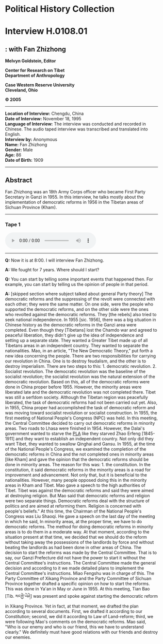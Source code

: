 # Political History Collection  
# Interview H.0108.01  
##  : with Fan Zhizhong  
  
**Melvyn Goldstein, Editor**  

**Center for Research on Tibet**  
**Department of Anthropology**  

**Case Western Reserve University**  
**Cleveland, Ohio**  

**© 2005**  

---  
**Location of Interview:** Chengdu, China   
**Date of Interview:** November 18, 1995  
**Language of Interview:** The interview was conducted and recorded in Chinese. The audio taped interview was transcribed and translated into English.  
**Interview by:** Anonymous  
**Name:** Fan Zhizhong  
**Gender:** Male  
**Age:** 86  
**Date of Birth:** 1909  
  
---  
## Abstract  

 Fan Zhizhong was an 18th Army Corps officer who became First Party Secretary in Ganzi in 1955. In this interview, he talks mostly about the implementation of democratic reforms in 1956 in the Tibetan areas of Sichuan Province (Kham).   

---  
### Tape 1  

<audio controls>
<source src="https://tile.loc.gov/storage-services/service/asian/asiantoha/H_0108_01/H_0108_01.mp3" type="audio/mp3">
Your browser does not support the audio element.
</audio>  

---

**Q:**  Now it is at 8:00. I will interview Fan Zhizhong.   

**A:**  We fought for 7 years. Where should I start?   

**Q:**  You can start by telling some important events that happened then. For example, you can start by telling us the opinion of people in that period.   

**A:**  [skipped section where subject talked about general Party theory] The democratic reforms and the suppressing of the revolt were connected with each other; they were the same matter. On one side, were the people who supported the democratic reforms, and on the other side were the ones who revolted against the democratic reforms. They [the rebels] also tried to seek national independence. In 1955 [sic. 1956], there was a big situation in Chinese history as the democratic reforms in the Ganzi area were completed. Even though they [Tibetans] lost the Chamdo war and agreed to peaceful liberation, they didn't give up the idea of independence and setting up a separate state. They wanted a Greater Tibet made up of all Tibetans areas in an independent country. They wanted to separate the nationalities. Mao, in an article, "The New Democratic Theory," put forth a new idea concerning the people. There are two responsibilities for carrying our revolution in China. One is to destroy feudalism, and the other is to destroy imperialism. There are two steps to this: 1. democratic revolution. 2. Socialist revolution. The democratic revolution was the baseline of the socialist revolution; the socialist revolution was the natural extension of the democratic revolution. Based on this, all of the democratic reforms were done in China proper before 1955. However, the minority areas were liberated late and the democratic revolution was not completed there. Tibet was still a serfdom society. Although the Tibetan region was peacefully liberated, the task of democratic reforms had not been carried out yet. Also, in 1955, China proper had accomplished the task of democratic reform and was moving toward socialist revolution or socialist construction. In 1955, the first meeting of National People's Congress (NPC) was held. In this meeting, the Central Committee decided to carry out democratic reforms in minority areas. Two roads to Lhasa were finished in 1954. However, the Dalai's government wanted to starve the <a href="#" data-tooltip="[tib. བཅིངས་འགྲོལ་དམག་མི]** People&#x27;s Liberation Army.">PLA</a> like they starved Zhao Erfeng [1845-1911] and they want to establish an independent country. Not only did they want Tibet, they wanted to swallow Qinghai and Gansu. In 1955, at the time of the National People's Congress, we examined the completion of the democratic reforms in China and the not completed ones in minority areas [like Kham] and gave the opinion that the democratic reforms should be done in minority areas. The reason for this was: 1. the constitution. In the constitution, it said democratic reforms in the minority areas is a road for improvement and advancement. Not only that, but it is beneficial to the nationalities. However, many people opposed doing this in the minority areas in Kham and Tibet. Mao gave a speech to the high authorities of Tibet. Tibet was against the democratic reforms and said they were aimed at destroying religion. But Mao said that democratic reforms and religion were two separate things. Democratic reforms deal with the structure of politics and are aimed at reforming them. Religion is concerned with people's beliefs." At this time, the Chairman of the National People's Congress was Liu Shaoqi. He gave a speech on the last day of the meeting in which he said, In minority areas, at the proper time, we have to do democratic reforms. The method for doing democratic reforms in minority areas is to do them in a moderate way. At that moment, according to the situation present at that time, we decided that we should do the reform without taking away the possessions of the landlords by force and without beating the landlords as had been done in other areas of China. The decision to start the reforms was made by the Central Committee. That is to say, our Ganzi Prefecture did not have the power to start it without the Central Committee's instructions. The Central Committee made the general decision and according to it we made detailed plans to implement the Central Committee's instructions. Miao Fengshu was in charge of this. The Party Committee of Xikang Province and the Party Committee of Sichuan Province together drafted a specific opinion on how to start the reforms. This was done in Ya'an in May or June in 1955. At this meeting, Tian Bao [Tib. སངགྱེ་ཡེཤེ] was present and spoke against starting the democratic reform in Xikang Province. Yet in fact, at that moment, we drafted the plan according to several documents. First, we drafted it according to our Constitution; second, we did it according to Law of Land-reform; third, we were following Mao's comments on the democratic reforms. Mao said, "Who is our enemy and who is our friend, this we have to understand clearly." We definitely must have good relations with our friends and destroy our enemies.   

